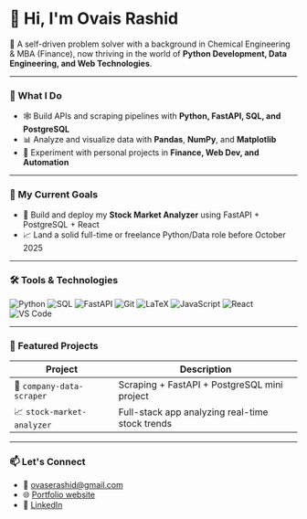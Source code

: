 # 👋 Hi, I'm Ovais Rashid

🎯 A self-driven problem solver with a background in Chemical Engineering & MBA (Finance), now thriving in the world of **Python Development, Data Engineering, and Web Technologies**.

---

### 💼 What I Do
- 🕸️ Build APIs and scraping pipelines with **Python, FastAPI, SQL, and PostgreSQL**
- 📊 Analyze and visualize data with **Pandas**, **NumPy**, and **Matplotlib**
- 🧪 Experiment with personal projects in **Finance, Web Dev, and Automation**

---

### 🚀 My Current Goals
- 🔧 Build and deploy my **Stock Market Analyzer** using FastAPI + PostgreSQL + React
- 📈 Land a solid full-time or freelance Python/Data role before October 2025

---

### 🛠️ Tools & Technologies

![Python](https://img.shields.io/badge/-Python-05122A?style=flat&logo=python)
![SQL](https://img.shields.io/badge/-SQL-05122A?style=flat&logo=postgresql)
![FastAPI](https://img.shields.io/badge/-FastAPI-05122A?style=flat&logo=fastapi)
![Git](https://img.shields.io/badge/-Git-05122A?style=flat&logo=git)
![LaTeX](https://img.shields.io/badge/-LaTeX-05122A?style=flat&logo=latex)
![JavaScript](https://img.shields.io/badge/-JavaScript-05122A?style=flat&logo=javascript)
![React](https://img.shields.io/badge/-React-05122A?style=flat&logo=react)
![VS Code](https://img.shields.io/badge/-VS%20Code-05122A?style=flat&logo=visualstudiocode)

---

### 📂 Featured Projects
| Project | Description |
|--------|-------------|
| 🔎 `company-data-scraper` | Scraping + FastAPI + PostgreSQL mini project |
| 📈 `stock-market-analyzer` | Full-stack app analyzing real-time stock trends |

---

### 📫 Let's Connect
- 📧 [ovaserashid@gmail.com](mailto:ovaserashid@gmail.com)
- 🌐 [Portfolio website](#coming-soon)
- 💼 [LinkedIn](www.linkedin.com/in/ovais--rashid)
